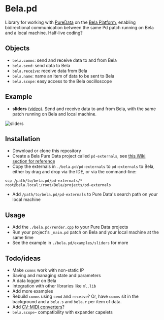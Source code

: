 # Bela.pd

Library for working with [PureData](http://puredata.info) on the [Bela Platform](http://bela.io), enabling bidirectional communication between the same Pd patch running on Bela and a local machine. Half-live coding?

## Objects
- `bela.comms`: send and receive data to and from Bela
- `bela.send`: send data to Bela
- `bela.receive`: receive data from Bela
- `bela.name`: name an item of data to be sent to Bela
- `bela.scope`: easy access to the Bela oscilloscope

## Example
- **sliders** ([video](https://youtu.be/n1fM8_vGO88)). Send and receive data to and from Bela, with the same patch running on Bela and local machine.

![sliders](https://i.imgur.com/09SBCyW.png)

## Installation

- Download or clone this repository
- Create a Bela Pure Data project called `pd-externals`, see [this Wiki section for reference](https://github.com/BelaPlatform/Bela/wiki/Running-Puredata-patches-on-Bela#using-an-externals-folder)
- Copy the externals in `./bela.pd/pd-externals` to `pd-externals` to Bela, either by drag and drop via the IDE, or via the command-line:

```
scp /path/to/bela.pd/pd-externals/* root@bela.local:/root/Bela/projects/pd-externals
```
- Add `/path/to/bela.pd/pd-externals` to Pure Data's search path on your local machine

## Usage
- Add the `./bela.pd/render.cpp` to your Pure Data projects
- Run your project's `_main.pd` patch on Bela and your local machine at the same time
- See the example in `./bela.pd/examples/sliders` for more

## Todo/ideas

- Make `comms` work with non-static IP
- Saving and managing state and parameters
- A data logger on Bela
- Integration with other libraries like `ml.lib`
- Add more examples
- Rebuild `comms` using `send` and `receive`? Or, have `comms` sit in the background and a `bela.s` and `bela.r` per item of data.
- Add [CV-MIDI converters](https://github.com/BelaPlatform/Bela/tree/dev-modular/examples/08-PureData/midi-cv-midi)?
- `bela.scope~` compatibility with expander capelets
